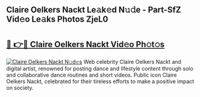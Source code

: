 ## Claire Oelkers Nackt Le𝚊k𝚎d N𝚞𝚍e - Part-SfZ Vid𝚎o Le𝚊ks Photos ZjeL0

# <h2><a href="http://fb0za8.evod.top/?m=Claire+Oelkers+Nackt">🔗 👉🔴 Claire Oelkers Nackt Vid𝚎o Ph𝚘t𝚘s</a></h2>

[![Claire Oelkers Nackt N𝚞d𝚎s](https://i.imgur.com/8V9OHl7.gif)](http://fb0za8.evod.top/?m=Claire+Oelkers+Nackt)
Web celebrity Claire Oelkers Nackt and digital artist, renowned for posting dance and lifestyle content through solo and collaborative dance routines and short videos. Public icon Claire Oelkers Nackt, celebrated for their tireless efforts to make a positive impact on society. 
